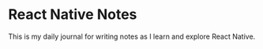 # React Native Notes
This is my daily journal for writing notes as I learn and explore React Native.
